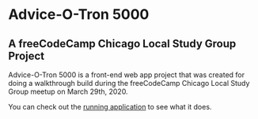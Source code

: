 # Advice-O-Tron 5000

## A freeCodeCamp Chicago Local Study Group Project

Advice-O-Tron 5000 is a front-end web app project that was created for doing a walkthrough build during the freeCodeCamp Chicago Local Study Group meetup on March 29th, 2020.

You can check out the [running application](https://rgroves.github.io/advice-o-tron-5000/) to see what it does.
